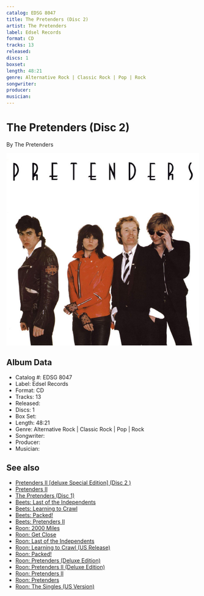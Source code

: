 ```yaml
---
catalog: EDSG 8047
title: The Pretenders (Disc 2)
artist: The Pretenders
label: Edsel Records
format: CD
tracks: 13
released: 
discs: 1
boxset: 
length: 48:21
genre: Alternative Rock | Classic Rock | Pop | Rock
songwriter: 
producer: 
musician: 
---
```


# The Pretenders (Disc 2)

By The Pretenders

![](../../assets/albumcovers/Pretenders-Pretenders.png)

## Album Data

- Catalog #: EDSG 8047
- Label: Edsel Records
- Format: CD
- Tracks: 13
- Released: 
- Discs: 1
- Box Set: 
- Length: 48:21
- Genre: Alternative Rock | Classic Rock | Pop | Rock
- Songwriter: 
- Producer: 
- Musician: 


## See also

- [Pretenders II \[deluxe Special Edition\] (Disc 2 )](Pretenders_II_[deluxe_Special_Edition]_Disc_2_.md)
- [Pretenders II](Pretenders_II.md)
- [The Pretenders (Disc 1)](The_Pretenders_Disc_1.md)
- [Beets: Last of the Independents](../../Beets/Pretenders/Last_of_the_Independents.md)
- [Beets: Learning to Crawl](../../Beets/Pretenders/Learning_to_Crawl.md)
- [Beets: Packed!](../../Beets/Pretenders/Packed!.md)
- [Beets: Pretenders II](../../Beets/Pretenders/Pretenders_II.md)
- [Roon: 2000 Miles](../../Roon/Pretenders/2000_Miles.md)
- [Roon: Get Close](../../Roon/Pretenders/Get_Close.md)
- [Roon: Last of the Independents](../../Roon/Pretenders/Last_of_the_Independents.md)
- [Roon: Learning to Crawl (US Release)](../../Roon/Pretenders/Learning_to_Crawl_US_Release.md)
- [Roon: Packed!](../../Roon/Pretenders/Packed!.md)
- [Roon: Pretenders (Deluxe Edition)](../../Roon/Pretenders/Pretenders_Deluxe_Edition.md)
- [Roon: Pretenders II (Deluxe Edition)](../../Roon/Pretenders/Pretenders_II_Deluxe_Edition.md)
- [Roon: Pretenders II](../../Roon/Pretenders/Pretenders_II.md)
- [Roon: Pretenders](../../Roon/Pretenders/Pretenders.md)
- [Roon: The Singles (US Version)](../../Roon/Pretenders/The_Singles_US_Version.md)
